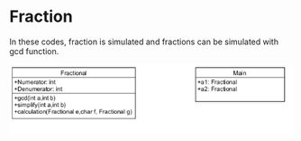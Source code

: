 # Fraction

In these codes, fraction is simulated and fractions can be simulated with gcd function.

![Uml Diagram](https://github.com/canceylandag/Java/blob/main/Fraction/Fraction.PNG)

